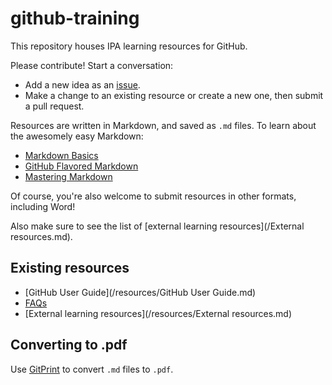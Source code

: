 github-training
===============

This repository houses IPA learning resources for GitHub.

Please contribute! Start a conversation:
- Add a new idea as an [issue](https://github.com/PovertyAction/github-training/issues).
- Make a change to an existing resource or create a new one, then submit a pull request.

Resources are written in Markdown, and saved as `.md` files. To learn about the awesomely easy Markdown:
- [Markdown Basics](https://help.github.com/articles/markdown-basics)
- [GitHub Flavored Markdown](https://help.github.com/articles/github-flavored-markdown)
- [Mastering Markdown](https://guides.github.com/features/mastering-markdown/)

Of course, you're also welcome to submit resources in other formats, including Word!

Also make sure to see the list of [external learning resources](/External resources.md).

Existing resources
------------------

- [GitHub User Guide](/resources/GitHub User Guide.md)
- [FAQs](/resources/FAQs.md)
- [External learning resources](/resources/External resources.md)

Converting to .pdf
------------------

Use [GitPrint](http://gitprint.com/) to convert `.md` files to `.pdf`.
